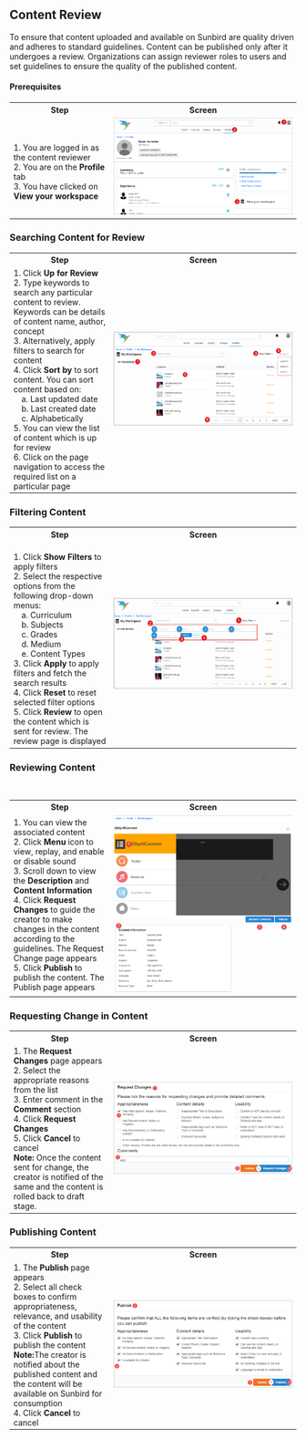 ## Content Review

To ensure that content uploaded and available on Sunbird are quality driven and adheres to standard guidelines. Content can be published only after it undergoes a review. Organizations can assign reviewer roles to users and set guidelines to ensure the quality of the published content.  

#### Prerequisites

<table>
  <tr>
    <th style="width:35%;">Step</th>
    <th style="width:65%;">Screen</th>
  </tr>
  <tr>
    <td>
     <br>1. You are logged in as the content reviewer
     <br>2. You are on the <b>Profile</b> tab
     <br>3. You have clicked on <b>View your workspace</b>
      </td>
      <td><img src="/assets/images/contentreviewer/content_reviewer_profile.png" class="img-fluid"></td>
  </tr>
 </table>

### Searching Content for Review
 
 <table>
  <tr>
    <th style="width:35%;">Step</th>
    <th style="width:65%;">Screen</th>
  </tr>
 <tr>
    <td>1. Click <b>Up for Review</b>
     <br>2. Type keywords to search any particular content to review. Keywords can be details of content name, author, concept
     <br>3. Alternatively, apply filters to search for content
     <br>4. Click <b>Sort by</b> to sort content. You can sort content based on:
       <br>&emsp;a. Last updated date
       <br>&emsp;b. Last created date
       <br>&emsp;c. Alphabetically
     <br>5. You can view the list of content which is up for review
     <br>6. Click on the page navigation to access the required list on a particular page
  </td>
    <td><img src="/assets/images/contentreviewer/content_reviewer1.png" class="img-fluid"></td>
  </tr>
  </table>

### Filtering Content

<table>
  <tr>
    <th style="width:35%;">Step</th>
    <th style="width:65%;">Screen</th>
  </tr>
  <tr>
    <td>
     <br>1. Click <b>Show Filters</b> to apply filters 
     <br>2. Select the respective options from the following drop-down menus:
       <br>&emsp;a. Curriculum
       <br>&emsp;b. Subjects
       <br>&emsp;c. Grades
       <br>&emsp;d. Medium
       <br>&emsp;e. Content Types
     <br>3. Click <b>Apply</b> to apply filters and fetch the search results
     <br>4. Click <b>Reset</b> to reset selected filter options
     <br>5. Click <b>Review</b> to open the content which is sent for review. The review page is displayed
    </td>
    <td><img src="/assets/images/contentreviewer/content_reviewer_filter.png" class="img-fluid"></td>
  </tr>
  </table>
  
### Reviewing Content
<table>
  <tr>
    <th style="width:35%;">Step</th>
    <th style="width:65%;">Screen</th>
  </tr>
  <tr>
   <td>1. You can view the associated content 
    <br>2. Click <b>Menu</b> icon to view, replay, and enable or disable sound 
    <br>3. Scroll down to view the <b>Description</b> and <b>Content Information</b>
    <br>4. Click <b>Request Changes</b> to guide the creator to make changes in the content according to the guidelines. The Request Change page appears 
    <br>5. Click <b>Publish</b> to publish the content. The Publish page appears 
   </td>
    <td><img src="/assets/images/contentreviewer/review_content.png" class="img-fluid"></td>
   </tr>
</table>
  
### Requesting Change in Content
<table>
  <tr>
    <th style="width:35%;">Step</th>
    <th style="width:65%;">Screen</th>
  </tr>
  <tr>
   <td>1. The <b>Request Changes</b> page appears
   <br>2. Select the appropriate reasons from the list 
   <br>3. Enter comment in the <b>Comment</b> section
   <br>4. Click <b>Request Changes</b>  
   <br>5. Click <b>Cancel</b> to cancel   
     <br><b>Note:</b> Once the content sent for change, the creator is notified of the same and the content is rolled back to draft stage.
     </td> 
    <td><img src="/assets/images/contentreviewer/reject_content.png" class="img-fluid"></td>
  </tr>
  </table>

### Publishing Content

<table>
  <tr>
    <th style="width:35%;">Step</th>
    <th style="width:65%;">Screen</th>
  </tr>
  <tr>
   <td>1. The <b>Publish</b> page appears
   <br>2. Select all check boxes to confirm appropriateness, relevance, and usability of the content
   <br>3. Click <b>Publish</b> to publish the content
     <br><b>Note:</b>The creator is notified about the published content and the content will be available on Sunbird for consumption
   <br>4. Click <b>Cancel</b> to cancel   
   </td>
    <td><img src="/assets/images/contentreviewer/publish_content.png" class="img-fluid"></td>
  </tr>
</table>

